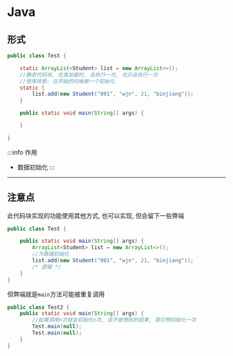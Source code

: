 # Java

## 形式

```java
public class Test {

    static ArrayList<Student> list = new ArrayList<>();
    //静态代码块, 在类加载时, 会执行一次, 也只会执行一次
    //使用场景: 在开始的时候做一个初始化
    static {
        list.add(new Student("001", "wjn", 21, "binjiang"));
    }

    public static void main(String[] args) {

    }

}
```

:::info 作用
- 数据初始化
:::

---

## 注意点

此代码块实现的功能使用其他方式, 也可以实现, 但会留下一些弊端

```java
public class Test {

    public static void main(String[] args) {
        ArrayList<Student> list = new ArrayList<>();
        //为数据初始化
        list.add(new Student("001", "wjn", 21, "binjiang"));
        /* 逻辑 */
    }
}
```

但弊端就是`main`方法可能被重复调用

```java
public class Test2 {
    public static void main(String[] args) {
        //如果调用n次就会初始化n次, 这不是想到的结果, 我只想初始化一次
        Test.main(null);
        Test.main(null);
    }
}
```
